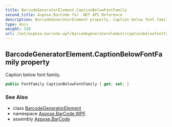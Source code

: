 ```yaml
---
title: BarcodeGeneratorElement.CaptionBelowFontFamily
second_title: Aspose.BarCode for .NET API Reference
description: BarcodeGeneratorElement property. Caption below font family
type: docs
weight: 320
url: /net/aspose.barcode.wpf/barcodegeneratorelement/captionbelowfontfamily/
---
```

## BarcodeGeneratorElement.CaptionBelowFontFamily property

Caption below font family.

```csharp
public FontFamily CaptionBelowFontFamily { get; set; }
```

### See Also

* class [BarcodeGeneratorElement](../)
* namespace [Aspose.BarCode.WPF](../../../aspose.barcode.wpf/)
* assembly [Aspose.BarCode](../../../)


